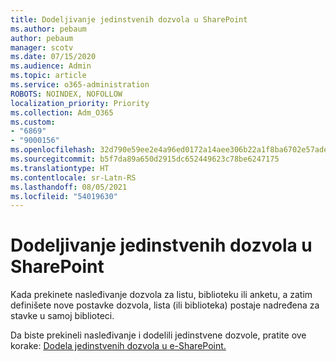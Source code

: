 ```yaml
---
title: Dodeljivanje jedinstvenih dozvola u SharePoint
ms.author: pebaum
author: pebaum
manager: scotv
ms.date: 07/15/2020
ms.audience: Admin
ms.topic: article
ms.service: o365-administration
ROBOTS: NOINDEX, NOFOLLOW
localization_priority: Priority
ms.collection: Adm_O365
ms.custom:
- "6869"
- "9000156"
ms.openlocfilehash: 32d790e59ee2e4a96ed0172a14aee306b22a1f8ba6702e57ade5357a69b46803
ms.sourcegitcommit: b5f7da89a650d2915dc652449623c78be6247175
ms.translationtype: HT
ms.contentlocale: sr-Latn-RS
ms.lasthandoff: 08/05/2021
ms.locfileid: "54019630"
---
```

# <a name="assign-unique-permissions-in-sharepoint"></a>Dodeljivanje jedinstvenih dozvola u SharePoint

Kada prekinete nasleđivanje dozvola za listu, biblioteku ili anketu, a zatim definišete nove postavke dozvola, lista (ili biblioteka) postaje nadređena za stavke u samoj biblioteci.  

Da biste prekineli nasleđivanje i dodelili jedinstvene dozvole, pratite ove korake: [Dodela jedinstvenih dozvola u e-SharePoint.](https://support.microsoft.com/office/customize-permissions-for-a-sharepoint-list-or-library-02d770f3-59eb-4910-a608-5f84cc297782#bkmk_break)
